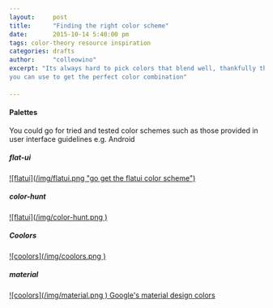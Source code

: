 ```yaml
---
layout:     post
title:      "Finding the right color scheme"
date:       2015-10-14 5:40:00 pm
tags: color-theory resource inspiration
categories: drafts
author:     "colleowino"
excerpt: "Its always hard to pick colors that blend well, thankfully there are some tools
you can use to get the perfect color combination"

---
```

#### Palettes 
You could go for tried and tested color schemes such as those provided in user interface
guidelines e.g. Android

##### flat-ui
<a href="http://flatuicolors.com/" target="_blank">
![flatui](/img/flatui.png "go get the flatui color scheme")
</a>

##### color-hunt 
<a href="http://www.colorhunt.co/" target="_blank">
![flatui](/img/color-hunt.png )
</a>

##### Coolors 
<a href="http://www.colorhunt.co/" target="_blank">
![coolors](/img/coolors.png )
</a>

##### material 
<a href="https://www.materialpalette.com/" target="_blank">
![coolors](/img/material.png )
Google's material design colors 
</a>

